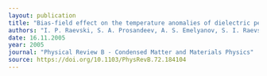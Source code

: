 ```yaml
---
layout: publication
title: "Bias-field effect on the temperature anomalies of dielectric permittivity in PbMg<sub>1/3</sub>Nb<sub>2/3</sub>O<sub>3</sub>-PbTiO<sub>3</sub> single crystals"
authors: "I. P. Raevski, S. A. Prosandeev, A. S. Emelyanov, S. I. Raevskaya, Eugene V. Colla, D. Viehland, W. Kleemann, S. B. Vakhrushev, J-L. Dellis, M. El Marssi, and L. Jastrabik"
date: 16.11.2005
year: 2005
journal: "Physical Review B - Condensed Matter and Materials Physics"
source: https://doi.org/10.1103/PhysRevB.72.184104
---
```

